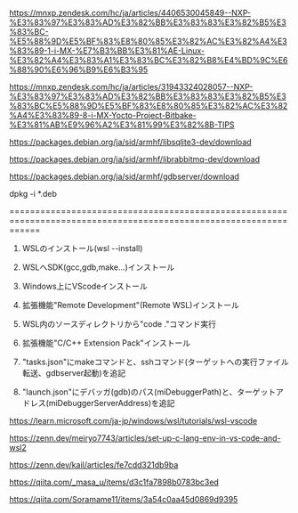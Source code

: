 https://mnxp.zendesk.com/hc/ja/articles/4406530045849--NXP-%E3%83%97%E3%83%AD%E3%82%BB%E3%83%83%E3%82%B5%E3%83%BC-%E5%88%9D%E5%BF%83%E8%80%85%E3%82%AC%E3%82%A4%E3%83%89-1-i-MX-%E7%B3%BB%E3%81%AE-Linux-%E3%82%A4%E3%83%A1%E3%83%BC%E3%82%B8%E4%BD%9C%E6%88%90%E6%96%B9%E6%B3%95

https://mnxp.zendesk.com/hc/ja/articles/31943324028057--NXP-%E3%83%97%E3%83%AD%E3%82%BB%E3%83%83%E3%82%B5%E3%83%BC%E5%88%9D%E5%BF%83%E8%80%85%E3%82%AC%E3%82%A4%E3%83%89-8-i-MX-Yocto-Project-Bitbake-%E3%81%AB%E9%96%A2%E3%81%99%E3%82%8B-TIPS

https://packages.debian.org/ja/sid/armhf/libsqlite3-dev/download

https://packages.debian.org/ja/sid/armhf/librabbitmq-dev/download

https://packages.debian.org/ja/sid/armhf/gdbserver/download

dpkg -i *.deb

==================================================================================================================

1. WSLのインストール(wsl --install)

2. WSLへSDK(gcc,gdb,make...)インストール

3. Windows上にVScodeインストール

4. 拡張機能"Remote Development"(Remote WSL)インストール

5. WSL内のソースディレクトリから"code ."コマンド実行

7. 拡張機能"C/C++ Extension Pack"インストール

8. "tasks.json"にmakeコマンドと、sshコマンド(ターゲットへの実行ファイル転送、gdbserver起動)を追記

9. "launch.json"にデバッガ(gdb)のパス(miDebuggerPath)と、ターゲットアドレス(miDebuggerServerAddress)を追記


https://learn.microsoft.com/ja-jp/windows/wsl/tutorials/wsl-vscode

https://zenn.dev/meiryo7743/articles/set-up-c-lang-env-in-vs-code-and-wsl2

https://zenn.dev/kail/articles/fe7cdd321db9ba

https://qiita.com/_masa_u/items/d3c1fa7898b0783bc3ed

https://qiita.com/Soramame11/items/3a54c0aa45d0869d9395
